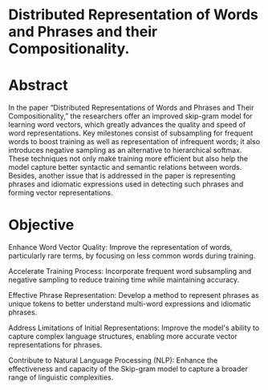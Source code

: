 # Distributed Representation of Words and Phrases and their Compositionality.

# Abstract
In the paper “Distributed Representations of Words and Phrases and Their Compositionality,” the 
researchers offer an improved skip-gram model for learning word vectors, which greatly advances the 
quality and speed of word representations. Key milestones consist of subsampling for frequent words 
to boost training as well as representation of infrequent words; it also introduces negative sampling as 
an alternative to hierarchical softmax. These techniques not only make training more efficient but also 
help the model capture better syntactic and semantic relations between words. Besides, another issue 
that is addressed in the paper is representing phrases and idiomatic expressions used in detecting such 
phrases and forming vector representations.

# Objective
Enhance Word Vector Quality: Improve the representation of words, particularly rare terms, by focusing on less common words during training.

Accelerate Training Process: Incorporate frequent word subsampling and negative sampling to reduce training time while maintaining accuracy.

Effective Phrase Representation: Develop a method to represent phrases as unique tokens to better understand multi-word expressions and idiomatic phrases.

Address Limitations of Initial Representations: Improve the model's ability to capture complex language structures, enabling more accurate vector representations for phrases.

Contribute to Natural Language Processing (NLP): Enhance the effectiveness and capacity of the Skip-gram model to capture a broader range of linguistic complexities.
